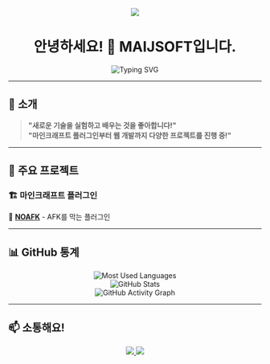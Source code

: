 <p align="center">
   <!--https://github.com/kyechan99/capsule-render-->
   <img align = "center" src="https://capsule-render.vercel.app/api?type=waving&height=300&color=8adaff&text=MAIJSOFT%20Dev&fontColor=ffffff&fontAlignY=45&strokeWidth=4&stroke=ffffff&animation=twinkling&section=header" />
</p>
<h1 align="center">안녕하세요! 👋 MAIJSOFT입니다.</h1>

<p align="center">
  <img src="https://readme-typing-svg.demolab.com?font=Fira+Code&weight=600&size=22&pause=1000&color=F55C51&center=true&vCenter=true&width=500&lines=🚀+새로운+것을+시도하는+개발자!;🎮+마인크래프트+플러그인+개발+중;🤖+디스코드+봇+개발+중;🌎+웹+개발+및+다양한+실험!" alt="Typing SVG">
</p>

---

## 🚀 소개  

> **"새로운 기술을 실험하고 배우는 것을 좋아합니다!"**  
> **"마인크래프트 플러그인부터 웹 개발까지 다양한 프로젝트를 진행 중!"**  

---

## 📌 주요 프로젝트  
### 🏗️ 마인크래프트 플러그인  
🔹 **[NOAFK](https://github.com/MAIJEUN/NOAFK)** - AFK를 막는 플러그인

---

## 📊 GitHub 통계  
<p align="center">
  <img src="https://github-readme-stats.vercel.app/api/top-langs/?username=MAIJEUN&layout=compact&theme=radical" alt="Most Used Languages">
  <br>
  <img src="https://github-readme-stats.vercel.app/api?username=MAIJEUN&show_icons=true&theme=radical" alt="GitHub Stats">
  <br>
  <img src="https://github-readme-activity-graph.vercel.app/graph?username=MAIJEUN&theme=redical" alt="GitHub Activity Graph">
  <br>
  
</p>

---

## 📫 소통해요!  
<p align="center">
  <a href="https://discord.com/users/maijeun">
    <img src="https://img.shields.io/badge/Discord-5865F2?style=for-the-badge&logo=discord&logoColor=white">
  </a>
  <a href="https://maijsoft.neocities.org/">
    <img src="https://img.shields.io/badge/Website-000000?style=for-the-badge&logo=web&logoColor=white">
  </a>
</p>
